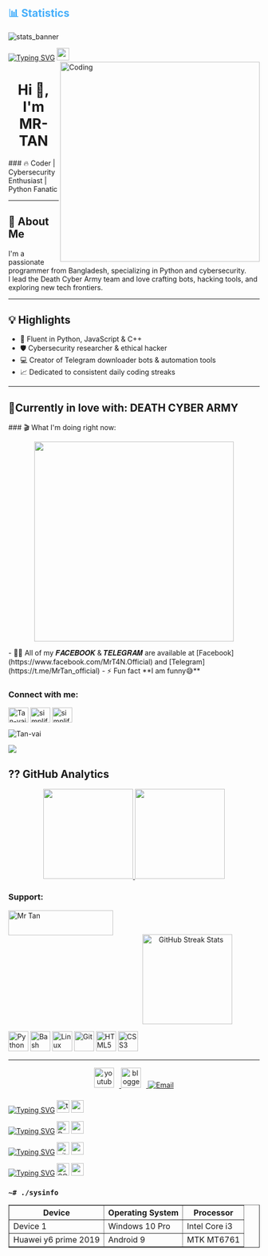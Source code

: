 <h2 style="color: #44AEFB">📊 Statistics</h2>

![stats_banner](https://user-images.githubusercontent.com/78341798/194534778-d662496c-ae00-4e8d-ae9b-b90912054e7f.gif)

</h3>

[![Typing SVG](https://readme-typing-svg.herokuapp.com?font=Neuton&size=25&color=30FF40&background=000000&center=true&vCenter=true&width=360&height=60&lines=Hello+World%2C+I'm+Mr-Tan+Here+🤙;𝙸𝚃'𝚜+𝙽𝙾𝚃+𝙰+𝙹𝚄𝚂𝚃+𝙽𝙰𝙼𝙴+𝙱𝚁𝙾+🥱;𝙸𝚃'𝚜+𝙰+𝙱𝚁𝙰𝙽𝙳+🔥;Respect+MR-TAN+🥀;Today+I+Will+Tell+You+😇;Please+Follow+My+GitHub+🙏;Thanks+My+All+Friend+🤙+🥰;Love+From+Bangladesh🇧🇩+support+pabo+to)](https://git.io/typing-svg)
<img src="https://emoji.discord.st/emojis/768b108d-274f-4f44-a634-8477b16efce7.gif" width="25">
<img align="right" alt="Coding" width="400" src="https://media.tenor.com/rePDfDWO3XoAAAAd/hacking.gif">
<h1 align="center">Hi 👋, I'm MR-TAN</h1>
### 🔥 Coder | Cybersecurity Enthusiast | Python Fanatic

---

## 🚀 About Me  
I'm a passionate programmer from Bangladesh, specializing in Python and cybersecurity.  
I lead the Death Cyber Army team and love crafting bots, hacking tools, and exploring new tech frontiers.

---

## 💡 Highlights  
- 🐍 Fluent in Python, JavaScript & C++  
- 🛡️ Cybersecurity researcher & ethical hacker  
- 💻 Creator of Telegram downloader bots & automation tools  
- 📈 Dedicated to consistent daily coding streaks  

---
## 🔭Currently in love with: DEATH CYBER ARMY



<!-- Begin Stats Cards -->
<!-- Resources:  -->
<!-- Github & Languages Stats: https://github.com/anuraghazra/github-readme-stats --> 
<!-- Streak Stats: https://github.com/denvercoder1/github-readme-streak-stats -->
<!-- Change the value after ?username= to your GitHub username. -->
<div class="stats" align="center"> 
<!-- compact programming languages layout -->
</div>
<!--  End Stats Cards -->
### 🎬 What I'm doing right now:

<p align="center">
  <img src="https://media.giphy.com/media/qgQUggAC3Pfv687qPC/giphy.gif" width="400" />
</p>
- 👨‍💻 All of my 𝑭𝑨𝑪𝑬𝑩𝑶𝑶𝑲 & 𝑻𝑬𝑳𝑬𝑮𝑹𝑨𝑴 are available at [Facebook](https://www.facebook.com/MrT4N.Official) and [Telegram](https://t.me/MrTan_official)
- ⚡ Fun fact **I am funny😅**

<h3 align="left">Connect with me:</h3>
<p align="left">
<a href="https://linkedin.com/" target="blank"><img align="center" src="https://raw.githubusercontent.com/rahuldkjain/github-profile-readme-generator/master/src/images/icons/Social/linked-in-alt.svg" alt="Tan-vai" height="30" width="40" /></a>
<a href="https://www.instagram.com/mrtan_0fficial" target="blank"><img align="center" src="https://raw.githubusercontent.com/rahuldkjain/github-profile-readme-generator/master/src/images/icons/Social/instagram.svg" alt="simplified_learner" height="30" width="40" /></a>
<a href="https://www.youtube.com/@MrTan_official" target="blank"><img align="center" src="https://raw.githubusercontent.com/rahuldkjain/github-profile-readme-generator/master/src/images/icons/Social/youtube.svg" alt="simplified learner" height="30" width="40" /></a>
</p>
<p align="left"> <img src="https://komarev.com/ghpvc/?username=Tan-vai&label=Profile%20views&color=0e75b6&style=flat" alt="Tan-vai" /> </p>
<p>
    <a href="#"><img src="https://img.shields.io/github/followers/Tan-vai?style=social&label=follow"></a>

## ?? GitHub Analytics
<p align="center">
  <a href="https://github.com/Tan-vai">
    <img height="180em" src="https://github-readme-stats.vercel.app/api?username=Tan-vai&show_icons=true&theme=radical"/>
    <img height="180em" src="https://github-readme-stats.vercel.app/api/top-langs/?username=Tan-vai&layout=compact&theme=radical"/>
  </a>
</p>


<h3 align="left">Support:</h3>
<p><a href="https://buymeacoffee.com/mrtan_official"> <img align="left" src="https://cdn.buymeacoffee.com/buttons/v2/default-yellow.png" height="50" width="210" alt="Mr Tan" /></a></p><br><br>


<p align="center">
  <img height="180em" src="https://streak-stats.demolab.com/?user=Tan-vai&theme=radical" alt="GitHub Streak Stats"/>
</p>

<p align="left">
  <img src="https://cdn.jsdelivr.net/gh/devicons/devicon/icons/python/python-original.svg" alt="Python" width="40" height="40"/>
  <img src="https://cdn.jsdelivr.net/gh/devicons/devicon/icons/bash/bash-original.svg" alt="Bash" width="40" height="40"/>
  <img src="https://cdn.jsdelivr.net/gh/devicons/devicon/icons/linux/linux-original.svg" alt="Linux" width="40" height="40"/>
  <img src="https://cdn.jsdelivr.net/gh/devicons/devicon/icons/git/git-original.svg" alt="Git" width="40" height="40"/>
  <img src="https://cdn.jsdelivr.net/gh/devicons/devicon/icons/html5/html5-original.svg" alt="HTML5" width="40" height="40"/>
  <img src="https://cdn.jsdelivr.net/gh/devicons/devicon/icons/css3/css3-original.svg" alt="CSS3" width="40" height="40"/>
</p>

---
<!-- Begin Footer -->
<!-- Icons Resources -->
<!-- https://devicon.dev/ -->
<div class="footer" align="center" style="margin:15px;">
    <a href="https://www.youtube.com/@MrTan_official" target="_blank">
        <img  style="margin:0 10px 10px 0;" src="https://user-images.githubusercontent.com/78341798/194531650-698ef1b1-9cbd-4b4f-96ef-5a2ec4b5d7e6.svg" alt="youtube" width="40px"/>
    </a>
    <a href="https://mrtanofficial.blogspot.com/" target="_blank">
        <img style="margin:0 10px 10px 0;" src="https://user-images.githubusercontent.com/78341798/194531458-b5dfeb1b-bad5-4dfa-909a-2e402262db9a.svg" alt="blogger" width="40px"/>
    </a>
    <a href="mailto:mrtanvai@gmail.com" target="_blank">
    <img src="https://img.shields.io/badge/Gmail-D14836?style=for-the-badge&logo=gmail&logoColor=white" alt="Email" />
    </a>
</div>
<!-- End Footer -->


</h3>

[![Typing SVG](https://readme-typing-svg.herokuapp.com?font=Neuton&size=25&color=30FF40&background=000000&center=true&vCenter=true&width=360&height=60&lines=Hello+World%2C+I'm+Mr-Tan+Here+🤙;𝙸𝚃'𝚜+𝙽𝙾𝚃+𝙰+𝙹𝚄𝚂𝚃+𝙽𝙰𝙼𝙴+𝙱𝚁𝙾+🥱;𝙸𝚃'𝚜+𝙰+𝙱𝚁𝙰𝙽𝙳+🔥;Respect+MR-TAN+🥀;Today+I+Will+Tell+You+😇;Please+Follow+My+GitHub+🙏;Thanks+My+All+Friend+🤙+🥰;Love+From+Bangladesh🇧🇩+support+pabo+to)](https://git.io/typing-svg)
<img src="https://img.shields.io/badge/Typescript-282C34?logo=typescript&logoColor=61DAFB" alt="ts" title="Typescript" height="25" />
<img src="https://emoji.discord.st/emojis/768b108d-274f-4f44-a634-8477b16efce7.gif" width="25">

</h3>

[![Typing SVG](https://readme-typing-svg.herokuapp.com?font=Neuton&size=25&color=30FF40&background=000000&center=true&vCenter=true&width=360&height=60&lines=Hello+World%2C+I'm+Mr-Tan+Here+🤙;𝙸𝚃'𝚜+𝙽𝙾𝚃+𝙰+𝙹𝚄𝚂𝚃+𝙽𝙰𝙼𝙴+𝙱𝚁𝙾+🥱;𝙸??'𝚜+𝙰+𝙱𝚁𝙰𝙽𝙳+🔥;Respect+Mr-Tan+🥀;Today+I+Will+Tell+You+😇;Please+Follow+My+GitHub+🙏;Thanks+My+All+Friend+🤙+🥰;Love+From+Bangladesh🇧🇩+support+pabo+to)](https://git.io/typing-svg)
<img src="https://img.shields.io/badge/Python-282C34?logo=python" alt="Python logo" title="Python" height="25" />
<img src="https://emoji.discord.st/emojis/768b108d-274f-4f44-a634-8477b16efce7.gif" width="25">

</h3>

[![Typing SVG](https://readme-typing-svg.herokuapp.com?font=Neuton&size=25&color=30FF40&background=000000&center=true&vCenter=true&width=360&height=60&lines=Hello+World%2C+I'm+Mr-Tan+Here+🤙;𝙸𝚃'𝚜+𝙽𝙾𝚃+𝙰+𝙹𝚄𝚂𝚃+𝙽𝙰𝙼𝙴+𝙱𝚁𝙾+🥱;𝙸𝚃'𝚜+𝙰+𝙱𝚁𝙰𝙽𝙳+🔥;Respect+Mr-Tan+🥀;Today+I+Will+Tell+You+😇;Please+Follow+My+GitHub+🙏;Thanks+My+All+Friend+🤙+🥰;Love+From+Bangladesh🇧🇩+support+pabo+to)](https://git.io/typing-svg)
<img src="https://img.shields.io/badge/git-282C34?logo=git&logoColor=F05032" alt="git logo" title="Git" height="25" />
<img src="https://emoji.discord.st/emojis/768b108d-274f-4f44-a634-8477b16efce7.gif" width="25">

</h3>

[![Typing SVG](https://readme-typing-svg.herokuapp.com?font=Neuton&size=25&color=30FF40&background=000000&center=true&vCenter=true&width=360&height=60&lines=Hello+World%2C+I'm+Mr-Tan+Here+🤙;𝙸𝚃'𝚜+𝙽𝙾𝚃+𝙰+𝙹𝚄𝚂𝚃+𝙽𝙰𝙼𝙴+𝙱𝚁𝙾+🥱;𝙸𝚃'𝚜+𝙰+𝙱𝚁𝙰𝙽𝙳+🔥;Respect+Mr-Tan+🥀;Today+I+Will+Tell+You+😇;Please+Follow+My+GitHub+🙏;Thanks+My+All+Friend+🤙+🥰;Love+From+Bangladesh🇧🇩+support+pabo+to)](https://git.io/typing-svg)
<img src="https://img.shields.io/badge/MySQL-282C34?logo=mysql" alt="SQL logo" title="MySQL" height="25" />
<img src="https://emoji.discord.st/emojis/768b108d-274f-4f44-a634-8477b16efce7.gif" width="25">

### `~# ./sysinfo`
<table border="1">
  <tr>
    <th>Device</th>
    <th>Operating System</th>
    <th>Processor</th>
  </tr>
  <tr>
    <td>Device 1</td>
    <td>Windows 10 Pro</td>
    <td>Intel Core i3</td>
  </tr>
  <tr>
    <td>Huawei y6 prime 2019</td>
    <td>Android 9 </td>
    <td>MTK MT6761</td>
  </tr>
</table>
<!-- Statistics -->
